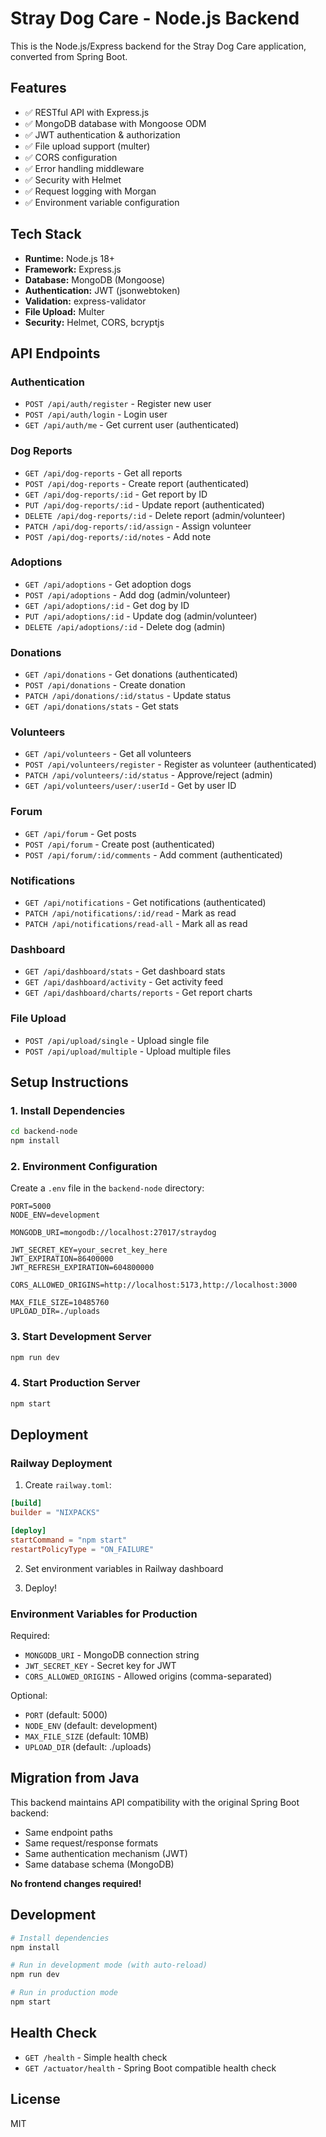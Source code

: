 # Stray Dog Care - Node.js Backend

This is the Node.js/Express backend for the Stray Dog Care application, converted from Spring Boot.

## Features

- ✅ RESTful API with Express.js
- ✅ MongoDB database with Mongoose ODM
- ✅ JWT authentication & authorization
- ✅ File upload support (multer)
- ✅ CORS configuration
- ✅ Error handling middleware
- ✅ Security with Helmet
- ✅ Request logging with Morgan
- ✅ Environment variable configuration

## Tech Stack

- **Runtime:** Node.js 18+
- **Framework:** Express.js
- **Database:** MongoDB (Mongoose)
- **Authentication:** JWT (jsonwebtoken)
- **Validation:** express-validator
- **File Upload:** Multer
- **Security:** Helmet, CORS, bcryptjs

## API Endpoints

### Authentication
- `POST /api/auth/register` - Register new user
- `POST /api/auth/login` - Login user
- `GET /api/auth/me` - Get current user (authenticated)

### Dog Reports
- `GET /api/dog-reports` - Get all reports
- `POST /api/dog-reports` - Create report (authenticated)
- `GET /api/dog-reports/:id` - Get report by ID
- `PUT /api/dog-reports/:id` - Update report (authenticated)
- `DELETE /api/dog-reports/:id` - Delete report (admin/volunteer)
- `PATCH /api/dog-reports/:id/assign` - Assign volunteer
- `POST /api/dog-reports/:id/notes` - Add note

### Adoptions
- `GET /api/adoptions` - Get adoption dogs
- `POST /api/adoptions` - Add dog (admin/volunteer)
- `GET /api/adoptions/:id` - Get dog by ID
- `PUT /api/adoptions/:id` - Update dog (admin/volunteer)
- `DELETE /api/adoptions/:id` - Delete dog (admin)

### Donations
- `GET /api/donations` - Get donations (authenticated)
- `POST /api/donations` - Create donation
- `PATCH /api/donations/:id/status` - Update status
- `GET /api/donations/stats` - Get stats

### Volunteers
- `GET /api/volunteers` - Get all volunteers
- `POST /api/volunteers/register` - Register as volunteer (authenticated)
- `PATCH /api/volunteers/:id/status` - Approve/reject (admin)
- `GET /api/volunteers/user/:userId` - Get by user ID

### Forum
- `GET /api/forum` - Get posts
- `POST /api/forum` - Create post (authenticated)
- `POST /api/forum/:id/comments` - Add comment (authenticated)

### Notifications
- `GET /api/notifications` - Get notifications (authenticated)
- `PATCH /api/notifications/:id/read` - Mark as read
- `PATCH /api/notifications/read-all` - Mark all as read

### Dashboard
- `GET /api/dashboard/stats` - Get dashboard stats
- `GET /api/dashboard/activity` - Get activity feed
- `GET /api/dashboard/charts/reports` - Get report charts

### File Upload
- `POST /api/upload/single` - Upload single file
- `POST /api/upload/multiple` - Upload multiple files

## Setup Instructions

### 1. Install Dependencies

```bash
cd backend-node
npm install
```

### 2. Environment Configuration

Create a `.env` file in the `backend-node` directory:

```env
PORT=5000
NODE_ENV=development

MONGODB_URI=mongodb://localhost:27017/straydog

JWT_SECRET_KEY=your_secret_key_here
JWT_EXPIRATION=86400000
JWT_REFRESH_EXPIRATION=604800000

CORS_ALLOWED_ORIGINS=http://localhost:5173,http://localhost:3000

MAX_FILE_SIZE=10485760
UPLOAD_DIR=./uploads
```

### 3. Start Development Server

```bash
npm run dev
```

### 4. Start Production Server

```bash
npm start
```

## Deployment

### Railway Deployment

1. Create `railway.toml`:

```toml
[build]
builder = "NIXPACKS"

[deploy]
startCommand = "npm start"
restartPolicyType = "ON_FAILURE"
```

2. Set environment variables in Railway dashboard

3. Deploy!

### Environment Variables for Production

Required:
- `MONGODB_URI` - MongoDB connection string
- `JWT_SECRET_KEY` - Secret key for JWT
- `CORS_ALLOWED_ORIGINS` - Allowed origins (comma-separated)

Optional:
- `PORT` (default: 5000)
- `NODE_ENV` (default: development)
- `MAX_FILE_SIZE` (default: 10MB)
- `UPLOAD_DIR` (default: ./uploads)

## Migration from Java

This backend maintains API compatibility with the original Spring Boot backend:
- Same endpoint paths
- Same request/response formats
- Same authentication mechanism (JWT)
- Same database schema (MongoDB)

**No frontend changes required!**

## Development

```bash
# Install dependencies
npm install

# Run in development mode (with auto-reload)
npm run dev

# Run in production mode
npm start
```

## Health Check

- `GET /health` - Simple health check
- `GET /actuator/health` - Spring Boot compatible health check

## License

MIT
